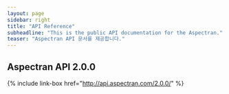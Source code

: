 ```yaml
---
layout: page
sidebar: right
title: "API Reference"
subheadline: "This is the public API documentation for the Aspectran."
teaser: "Aspectran API 문서를 제공합니다."
---
```


## Aspectran API 2.0.0

{% include link-box href="http://api.aspectran.com/2.0.0/" %}
